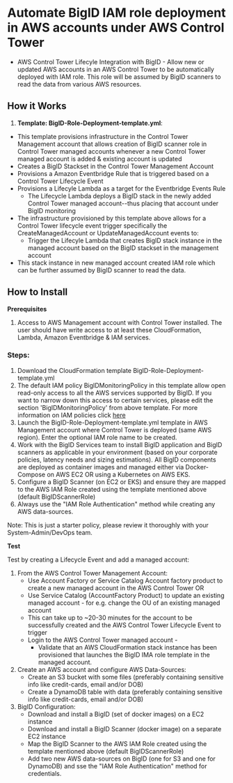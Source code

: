 
# Automate BigID IAM role deployment in AWS accounts under AWS Control Tower

* AWS Control Tower Lifecyle Integration with BigID - Allow new or updated AWS accounts in an AWS Control Tower to be automatically deployed with IAM role. This role will be assumed by BigID scanners to read the data from various AWS resources.

## How it Works

1. **Template: BigID-Role-Deployment-template.yml**:
 * This template provisions infrastructure in the Control Tower Management account that allows creation of BigID scanner role in Control Tower managed accounts whenever a new Control Tower managed account is added & existing account is updated
 * Creates a BigID Stackset in the Control Tower Management Account 
 * Provisions a Amazon Eventbridge Rule that is triggered based on a Control Tower Lifecycle Event
 * Provisions a Lifecyle Lambda as a target for the Eventbridge Events Rule
 	- The Lifecycle Lambda deploys a BigID stack in the newly added Control Tower managed account--thus placing that account under BigID monitoring
 * The infrastructure provisioned by this template above allows for a Control Tower lifecycle event trigger specifically the CreateManagedAccount or UpdateManagedAccount events to:
	- Trigger the Lifecyle Lambda that creates BigID stack instance in the managed account based on the BigID stackset in the management account
 * This stack instance in new managed account created IAM role which can be further assumed by BigID scanner to read the data.


## How to Install


**Prerequisites**
1. Access to AWS Management account with Control Tower installed. The user should have write access to at least these CloudFormation, Lambda, Amazon Eventbridge & IAM services.

### Steps: 
1. Download the CloudFormation template BigID-Role-Deployment-template.yml
2. The default IAM policy BigIDMonitoringPolicy in this template allow open read-only access to all the AWS services supported by BigID. If you want to narrow down this access to certain services, please edit the section 'BigIDMonitoringPolicy' from above template. For more information on IAM policies click [here](https://docs.aws.amazon.com/IAM/latest/UserGuide/access_policies_examples.html)
3. Launch the BigID-Role-Deployment-template.yml template in AWS Management account where Control Tower is deployed (same AWS region). Enter the optional IAM role name to be created.
4. Work with the BigID Services team to install BigID application and BigID scanners as applicable in your environment (based on your corporate policies, latency needs and sizing estimations). All BigID components are deployed as container images and managed either via Docker-Compose on AWS EC2 OR using a Kubernetes on AWS EKS.
5. Configure a BigID Scanner (on EC2 or EKS) and ensure they are mapped to the AWS IAM Role created using the template mentioned above (default BigIDScannerRole)
6. Always use the "IAM Role Authentication" method while creating any AWS data-sources.

Note: This is just a starter policy, please review it thoroughly with your System-Admin/DevOps team.


**Test** 

Test by creating a Lifecycle Event and add a managed account:

1. From the AWS Control Tower Management Account:
    - Use Account Factory or Service Catalog Account factory product to create a new managed account in the AWS Control Tower OR
    - Use Service Catalog (AccountFactory Product) to update an existing managed account - for e.g. change the OU of an existing managed account
 	- This can take up to ~20-30 minutes for the account to be successfully created and the AWS Control Tower Lifecycle Event to trigger
 	- Login to the AWS Control Tower managed account - 
 		- Validate that an AWS CloudFormation stack instance has been provisioned that launches the BigID IMA role template in the managed account. 
2. Create an AWS account and configure AWS Data-Sources:
    - Create an S3 bucket with some files (preferably containing sensitive info like credit-cards, email and/or DOB)
    - Create a DynamoDB table with data (preferably containing sensitive info like credit-cards, email and/or DOB)
3. BigID Configuration:
    - Download and install a BigID (set of docker images) on a EC2 instance
    - Download and install a BigID Scanner (docker image) on a separate EC2 instance
    - Map the BigID Scanner to the AWS IAM Role created using the template mentioned above (default BigIDScannerRole)
    - Add two new AWS data-sources on BigID (one for S3 and one for DynamoDB) and sse the "IAM Role Authentication" method for credentials. 
